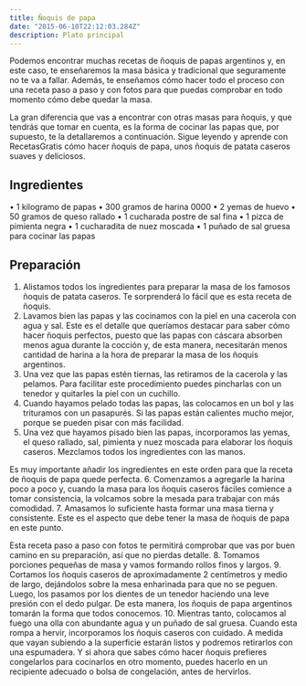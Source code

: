 ```yaml
---
title: Ñoquis de papa
date: "2015-06-10T22:12:03.284Z"
description: Plato principal
---
```


Podemos encontrar muchas recetas de ñoquis de papas argentinos y, en este caso, te enseñaremos la masa básica y tradicional que seguramente no te va a fallar. Además, te enseñamos cómo hacer todo el proceso con una receta paso a paso y con fotos para que puedas comprobar en todo momento cómo debe quedar la masa.

La gran diferencia que vas a encontrar con otras masas para ñoquis, y que tendrás que tomar en cuenta, es la forma de cocinar las papas que, por supuesto, te la detallaremos a continuación. Sigue leyendo y aprende con RecetasGratis cómo hacer ñoquis de papa, unos ñoquis de patata caseros suaves y deliciosos.

## Ingredientes

• 1 kilogramo de papas
• 300 gramos de harina 0000
• 2 yemas de huevo
• 50 gramos de queso rallado
• 1 cucharada postre de sal fina
• 1 pizca de pimienta negra
• 1 cucharadita de nuez moscada
• 1 puñado de sal gruesa para cocinar las papas

## Preparación

1. Alistamos todos los ingredientes para preparar la masa de los famosos ñoquis de patata caseros. Te sorprenderá lo fácil que es esta receta de ñoquis.
2. Lavamos bien las papas y las cocinamos con la piel en una cacerola con agua y sal. Este es el detalle que queríamos destacar para saber cómo hacer ñoquis perfectos, puesto que las papas con cáscara absorben menos agua durante la cocción y, de esta manera, necesitarán menos cantidad de harina a la hora de preparar la masa de los ñoquis argentinos.
3. Una vez que las papas estén tiernas, las retiramos de la cacerola y las pelamos. Para facilitar este procedimiento puedes pincharlas con un tenedor y quitarles la piel con un cuchillo.
4. Cuando hayamos pelado todas las papas, las colocamos en un bol y las trituramos con un pasapurés. Si las papas están calientes mucho mejor, porque se pueden pisar con más facilidad.
5. Una vez que hayamos pisado bien las papas, incorporamos las yemas, el queso rallado, sal, pimienta y nuez moscada para elaborar los ñoquis caseros. Mezclamos todos los ingredientes con las manos.

Es muy importante añadir los ingredientes en este orden para que la receta de ñoquis de papa quede perfecta. 6. Comenzamos a agregarle la harina poco a poco y, cuando la masa para los ñoquis caseros fáciles comience a tomar consistencia, la volcamos sobre la mesada para trabajar con más comodidad. 7. Amasamos lo suficiente hasta formar una masa tierna y consistente. Este es el aspecto que debe tener la masa de ñoquis de papa en este punto.

Esta receta paso a paso con fotos te permitirá comprobar que vas por buen camino en su preparación, así que no pierdas detalle. 8. Tomamos porciones pequeñas de masa y vamos formando rollos finos y largos. 9. Cortamos los ñoquis caseros de aproximadamente 2 centímetros y medio de largo, dejándolos sobre la mesa enharinada para que no se peguen. Luego, los pasamos por los dientes de un tenedor haciendo una leve presión con el dedo pulgar. De esta manera, los ñoquis de papa argentinos tomarán la forma que todos conocemos. 10. Mientras tanto, colocamos al fuego una olla con abundante agua y un puñado de sal gruesa. Cuando esta rompa a hervir, incorporamos los ñoquis caseros con cuidado. A medida que vayan subiendo a la superficie estarán listos y podremos retirarlos con una espumadera. Y si ahora que sabes cómo hacer ñoquis prefieres congelarlos para cocinarlos en otro momento, puedes hacerlo en un recipiente adecuado o bolsa de congelación, antes de hervirlos.
